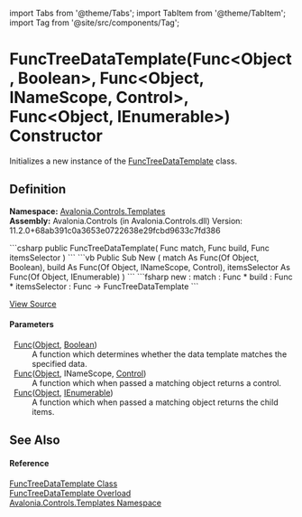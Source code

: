 import Tabs from '@theme/Tabs'; 
import TabItem from '@theme/TabItem'; 
import Tag from '@site/src/components/Tag'; 

# FuncTreeDataTemplate(Func&lt;Object, Boolean&gt;, Func&lt;Object, INameScope, Control&gt;, Func&lt;Object, IEnumerable&gt;) Constructor


Initializes a new instance of the <a href="T_Avalonia_Controls_Templates_FuncTreeDataTemplate">FuncTreeDataTemplate</a> class.



## Definition
**Namespace:** <a href="N_Avalonia_Controls_Templates">Avalonia.Controls.Templates</a>  
**Assembly:** Avalonia.Controls (in Avalonia.Controls.dll) Version: 11.2.0+68ab391c0a3653e0722638e29fcbd9633c7fd386

<Tabs groupId="api-code-preview">
<TabItem value="csharp" label="C#">
```csharp
public FuncTreeDataTemplate(
	Func<Object?, bool> match,
	Func<Object?, INameScope, Control?> build,
	Func<Object?, IEnumerable> itemsSelector
)
```
</TabItem>
<TabItem value="vb" label="VB">
```vb
Public Sub New ( 
	match As Func(Of Object, Boolean),
	build As Func(Of Object, INameScope, Control),
	itemsSelector As Func(Of Object, IEnumerable)
)
```
</TabItem>
<TabItem value="fsharp" label="F#">
```fsharp
new : 
        match : Func<Object, bool> * 
        build : Func<Object, INameScope, Control> * 
        itemsSelector : Func<Object, IEnumerable> -> FuncTreeDataTemplate
```
</TabItem>
</Tabs>



<a href="https://github.com/AvaloniaUI/Avalonia/tree/master/srcAvalonia.Controls/Templates/FuncTreeDataTemplate.cs#L49" title="View the source code">View Source</a>



#### Parameters
<dl><dt>  <a href="https://learn.microsoft.com/dotnet/api/system.func-2" target="_blank" rel="noopener noreferrer">Func</a>(<a href="https://learn.microsoft.com/dotnet/api/system.object" target="_blank" rel="noopener noreferrer">Object</a>, <a href="https://learn.microsoft.com/dotnet/api/system.boolean" target="_blank" rel="noopener noreferrer">Boolean</a>)</dt><dd>A function which determines whether the data template matches the specified data.</dd><dt>  <a href="https://learn.microsoft.com/dotnet/api/system.func-3" target="_blank" rel="noopener noreferrer">Func</a>(<a href="https://learn.microsoft.com/dotnet/api/system.object" target="_blank" rel="noopener noreferrer">Object</a>, INameScope, <a href="T_Avalonia_Controls_Control">Control</a>)</dt><dd>A function which when passed a matching object returns a control.</dd><dt>  <a href="https://learn.microsoft.com/dotnet/api/system.func-2" target="_blank" rel="noopener noreferrer">Func</a>(<a href="https://learn.microsoft.com/dotnet/api/system.object" target="_blank" rel="noopener noreferrer">Object</a>, <a href="https://learn.microsoft.com/dotnet/api/system.collections.ienumerable" target="_blank" rel="noopener noreferrer">IEnumerable</a>)</dt><dd>A function which when passed a matching object returns the child items.</dd></dl>

## See Also


#### Reference
<a href="T_Avalonia_Controls_Templates_FuncTreeDataTemplate">FuncTreeDataTemplate Class</a>  
<a href="Overload_Avalonia_Controls_Templates_FuncTreeDataTemplate__ctor">FuncTreeDataTemplate Overload</a>  
<a href="N_Avalonia_Controls_Templates">Avalonia.Controls.Templates Namespace</a>  
